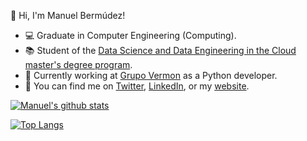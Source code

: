 :wave: Hi, I'm Manuel Bermúdez!

- :computer: Graduate in Computer Engineering (Computing).
- :books: Student of the [Data Science and Data Engineering in the Cloud master's degree program](http://www.cidaen.es).
- :seedling: Currently working at [Grupo Vermon](https://grupovermon.com) as a Python developer.
- :email: You can find me on [Twitter](https://twitter.com/manubermu/), [LinkedIn](https://linkedin.com/manuelbermudezmartinez), or my [website](https://manubermu.com/).

[![Manuel's github stats](https://github-readme-stats.vercel.app/api?username=manubermu&show_icons=true&theme=vision-friendly-dark&hide_border=true&custom_title=My%20GitHub%20Stats)](https://github.com/anuraghazra/github-readme-stats)

[![Top Langs](https://github-readme-stats.vercel.app/api/top-langs/?username=manubermu&layout=compact&theme=vision-friendly-dark&hide_border=true)](https://github.com/anuraghazra/github-readme-stats)
